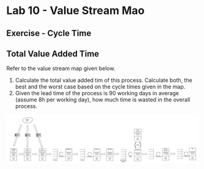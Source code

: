 # Lab 10 - Value Stream Mao 
## Exercise - Cycle Time 

## Total Value Added Time

Refer to the value stream map given below. 

1. Calculate the total value added tim of this process. Calculate both, the best and the worst case based on the cycle times given in the map.
2. Given the lead time of the process is 90 working days in average (assume 8h per working day), how much time is wasted in the overall process. 

![](../../img/value_stream_map.png)